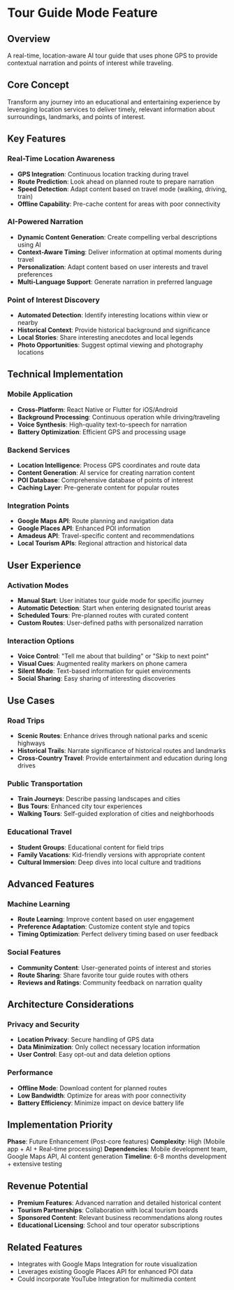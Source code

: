 # Tour Guide Mode Feature

## Overview
A real-time, location-aware AI tour guide that uses phone GPS to provide contextual narration and points of interest while traveling.

## Core Concept
Transform any journey into an educational and entertaining experience by leveraging location services to deliver timely, relevant information about surroundings, landmarks, and points of interest.

## Key Features

### Real-Time Location Awareness
- **GPS Integration**: Continuous location tracking during travel
- **Route Prediction**: Look ahead on planned route to prepare narration
- **Speed Detection**: Adapt content based on travel mode (walking, driving, train)
- **Offline Capability**: Pre-cache content for areas with poor connectivity

### AI-Powered Narration
- **Dynamic Content Generation**: Create compelling verbal descriptions using AI
- **Context-Aware Timing**: Deliver information at optimal moments during travel
- **Personalization**: Adapt content based on user interests and travel preferences
- **Multi-Language Support**: Generate narration in preferred language

### Point of Interest Discovery
- **Automated Detection**: Identify interesting locations within view or nearby
- **Historical Context**: Provide historical background and significance
- **Local Stories**: Share interesting anecdotes and local legends
- **Photo Opportunities**: Suggest optimal viewing and photography locations

## Technical Implementation

### Mobile Application
- **Cross-Platform**: React Native or Flutter for iOS/Android
- **Background Processing**: Continuous operation while driving/traveling
- **Voice Synthesis**: High-quality text-to-speech for narration
- **Battery Optimization**: Efficient GPS and processing usage

### Backend Services
- **Location Intelligence**: Process GPS coordinates and route data
- **Content Generation**: AI service for creating narration content
- **POI Database**: Comprehensive database of points of interest
- **Caching Layer**: Pre-generate content for popular routes

### Integration Points
- **Google Maps API**: Route planning and navigation data
- **Google Places API**: Enhanced POI information
- **Amadeus API**: Travel-specific content and recommendations
- **Local Tourism APIs**: Regional attraction and historical data

## User Experience

### Activation Modes
- **Manual Start**: User initiates tour guide mode for specific journey
- **Automatic Detection**: Start when entering designated tourist areas
- **Scheduled Tours**: Pre-planned routes with curated content
- **Custom Routes**: User-defined paths with personalized narration

### Interaction Options
- **Voice Control**: "Tell me about that building" or "Skip to next point"
- **Visual Cues**: Augmented reality markers on phone camera
- **Silent Mode**: Text-based information for quiet environments
- **Social Sharing**: Easy sharing of interesting discoveries

## Use Cases

### Road Trips
- **Scenic Routes**: Enhance drives through national parks and scenic highways
- **Historical Trails**: Narrate significance of historical routes and landmarks
- **Cross-Country Travel**: Provide entertainment and education during long drives

### Public Transportation
- **Train Journeys**: Describe passing landscapes and cities
- **Bus Tours**: Enhanced city tour experiences
- **Walking Tours**: Self-guided exploration of cities and neighborhoods

### Educational Travel
- **Student Groups**: Educational content for field trips
- **Family Vacations**: Kid-friendly versions with appropriate content
- **Cultural Immersion**: Deep dives into local culture and traditions

## Advanced Features

### Machine Learning
- **Route Learning**: Improve content based on user engagement
- **Preference Adaptation**: Customize content style and topics
- **Timing Optimization**: Perfect delivery timing based on user feedback

### Social Features
- **Community Content**: User-generated points of interest and stories
- **Route Sharing**: Share favorite tour guide routes with others
- **Reviews and Ratings**: Community feedback on narration quality

## Architecture Considerations

### Privacy and Security
- **Location Privacy**: Secure handling of GPS data
- **Data Minimization**: Only collect necessary location information
- **User Control**: Easy opt-out and data deletion options

### Performance
- **Offline Mode**: Download content for planned routes
- **Low Bandwidth**: Optimize for areas with poor connectivity
- **Battery Efficiency**: Minimize impact on device battery life

## Implementation Priority
**Phase**: Future Enhancement (Post-core features)
**Complexity**: High (Mobile app + AI + Real-time processing)
**Dependencies**: Mobile development team, Google Maps API, AI content generation
**Timeline**: 6-8 months development + extensive testing

## Revenue Potential
- **Premium Features**: Advanced narration and detailed historical content
- **Tourism Partnerships**: Collaboration with local tourism boards
- **Sponsored Content**: Relevant business recommendations along routes
- **Educational Licensing**: School and tour operator subscriptions

## Related Features
- Integrates with Google Maps Integration for route visualization
- Leverages existing Google Places API for enhanced POI data
- Could incorporate YouTube Integration for multimedia content